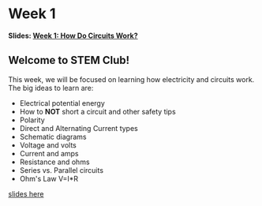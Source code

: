 # Week 1
<b>Slides: <a href="https://docs.google.com/presentation/d/1O4AUyKDDjHo9lzIaYJkHVQ-oyrvX0An2R9idRVZ05gw/edit?usp=sharing">Week 1: How Do Circuits Work?</a>
</b>
## Welcome to STEM Club!
This week, we will be focused on learning how electricity and circuits work. The big ideas to learn are:
<ul>
  <li>Electrical potential energy</li>
  <li>How to <b>NOT</b> short a circuit and other safety tips</li>
  <li>Polarity</li>
  <li>Direct and Alternating Current types</li>
  <li>Schematic diagrams</li>
  <li>Voltage and volts</li>
  <li>Current and amps</li>
  <li>Resistance and ohms</li>
  <li>Series vs. Parallel circuits</li>
  <li>Ohm's Law V=I*R</li>
</ul>
<a href="https://docs.google.com/presentation/d/1O4AUyKDDjHo9lzIaYJkHVQ-oyrvX0An2R9idRVZ05gw/edit?usp=sharing">slides here</a>
